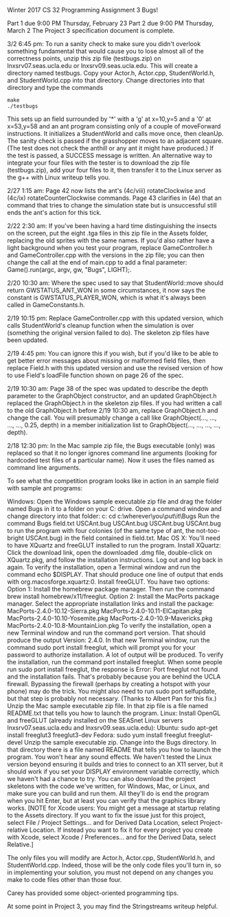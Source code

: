 Winter 2017 CS 32
Programming Assignment 3
Bugs!

Part 1 due 9:00 PM Thursday, February 23
Part 2 due 9:00 PM Thursday, March 2
The Project 3 specification document is complete.

3/2 6:45 pm: To run a sanity check to make sure you didn't overlook something fundamental that would cause you to lose almost all of the correctness points, unzip this zip file (testbugs.zip) on lnxsrv07.seas.ucla.edu or lnxsrv09.seas.ucla.edu. This will create a directory named testbugs. Copy your Actor.h, Actor.cpp, StudentWorld.h, and StudentWorld.cpp into that directory. Change directories into that directory and type the commands

    make
    ./testbugs
This sets up an field surrounded by '*' with a 'g' at x=10,y=5 and a '0' at x=53,y=58 and an ant program consisting only of a couple of moveForward instructions. It initializes a StudentWorld and calls move once, then cleanUp. The sanity check is passed if the grasshopper moves to an adjacent square. (The test does not check the anthill or any ant it might have produced.) If the test is passed, a SUCCESS message is written.
An alternative way to integrate your four files with the tester is to download the zip file (testbugs.zip), add your four files to it, then transfer it to the Linux server as the g++ with Linux writeup tells you.

2/27 1:15 am: Page 42 now lists the ant's (4c/viii) rotateClockwise and (4c/ix) rotateCounterClockwise commands. Page 43 clarifies in (4e) that an command that tries to change the simulation state but is unsuccessful still ends the ant's action for this tick.

2/22 2:30 am: If you've been having a hard time distinguishing the insects on the screen, put the eight .tga files in this zip file in the Assets folder, replacing the old sprites with the same names. If you'd also rather have a light background when you test your program, replace GameController.h and GameController.cpp with the versions in the zip file; you can then change the call at the end of main.cpp to add a final parameter: Game().run(argc, argv, gw, "Bugs", LIGHT);.

2/20 10:30 am: Where the spec used to say that StudentWorld::move should return GWSTATUS_ANT_WON in some circumstances, it now says the constant is GWSTATUS_PLAYER_WON, which is what it's always been called in GameConstants.h.

2/19 10:15 pm: Replace GameController.cpp with this updated version, which calls StudentWorld's cleanup function when the simulation is over (something the original version failed to do). The skeleton zip files have been updated.

2/19 4:45 pm: You can ignore this if you wish, but if you'd like to be able to get better error messages about missing or malformed field files, then replace Field.h with this updated version and use the revised version of how to use Field's loadFile function shown on page 26 of the spec.

2/19 10:30 am: Page 38 of the spec was updated to describe the depth parameter to the GraphObject constructor, and an updated GraphObject.h replaced the GraphObject.h in the skeleton zip files. If you had written a call to the old GraphObject.h before 2/19 10:30 am, replace GraphObject.h and change the call. You will presumably change a call like GraphObject(…, …, …, …, 0.25, depth) in a member initialization list to GraphObject(…, …, …, …, depth).

2/18 12:30 pm: In the Mac sample zip file, the Bugs executable (only) was replaced so that it no longer ignores command line arguments (looking for hardcoded test files of a particular name). Now it uses the files named as command line arguments.

To see what the competition program looks like in action in an sample field with sample ant programs:

Windows:
Open the Windows sample executable zip file and drag the folder named Bugs in it to a folder on your C: drive.
Open a command window and change directory into that folder:
    c:
    cd c:\wherever\you\put\it\Bugs
Run the command
    Bugs field.txt USCAnt.bug USCAnt.bug USCAnt.bug USCAnt.bug
to run the program with four colonies (of the same type of ant, the not-too-bright USCAnt.bug) in the field contained in field.txt.
Mac OS X: You'll need to have XQuartz and freeGLUT installed to run the program.
Install XQuartz:
Click the download link, open the downloaded .dmg file, double-click on XQuartz.pkg, and follow the installation instructions.
Log out and log back in again.
To verify the installation, open a Terminal window and run the command echo $DISPLAY. That should produce one line of output that ends with org.macosforge.xquartz:0.
Install freeGLUT. You have two options:
Option 1: Install the homebrew package manager. Then run the command brew install homebrew/x11/freeglut.
Option 2: Install the MacPorts package manager. Select the appropriate installation links and install the package:
MacPorts-2.4.0-10.12-Sierra.pkg
MacPorts-2.4.0-10.11-ElCapitan.pkg
MacPorts-2.4.0-10.10-Yosemite.pkg
MacPorts-2.4.0-10.9-Mavericks.pkg
MacPorts-2.4.0-10.8-MountainLion.pkg
To verify the installation, open a new Terminal window and run the command port version. That should produce the output Version: 2.4.0. In that new Terminal window, run the command sudo port install freeglut, which will prompt you for your password to authorize installation. A lot of output will be produced. To verify the installation, run the command port installed freeglut. 
When some people run sudo port install freeglut, the response is Error: Port freeglut not found and the installation fails. That's probably because you are behind the UCLA firewall. Bypassing the firewall (perhaps by creating a hotspot with your phone) may do the trick. You might also need to run sudo port selfupdate, but that step is probably not necessary. (Thanks to Albert Pan for this fix.)
Unzip the Mac sample executable zip file. In that zip file is a file named README.txt that tells you how to launch the program.
Linux:
Install OpenGL and freeGLUT (already installed on the SEASnet Linux servers lnxsrv07.seas.ucla.edu and lnxsrv09.seas.ucla.edu):
Ubuntu: sudo apt-get install freeglut3 freeglut3-dev
Fedora: sudo yum install freeglut freeglut-devel
Unzip the sample executable zip. Change into the Bugs directory. In that directory there is a file named README that tells you how to launch the program. You won't hear any sound effects. We haven't tested the Linux version beyond ensuring it builds and tries to connect to an X11 server, but it should work if you set your DISPLAY environment variable correctly, which we haven't had a chance to try.
You can also download the project skeletons with the code we've written, for Windows, Mac, or Linux, and make sure you can build and run them. All they'll do is end the program when you hit Enter, but at least you can verify that the graphics library works. [NOTE for Xcode users: You might get a message at startup relating to the Assets directory. If you want to fix the issue just for this project, select File / Project Settings... and for Derived Data Location, select Project-relative Location. If instead you want to fix it for every project you create with Xcode, select Xcode / Preferences... and for the Derived Data, select Relative.]

The only files you will modify are Actor.h, Actor.cpp, StudentWorld.h, and StudentWorld.cpp. Indeed, those will be the only code files you'll turn in, so in implementing your solution, you must not depend on any changes you make to code files other than those four.

Carey has provided some object-oriented programming tips.

At some point in Project 3, you may find the Stringstreams writeup helpful.
